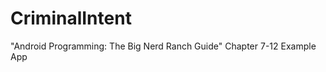 CriminalIntent
==============

"Android Programming: The Big Nerd Ranch Guide" Chapter 7-12 Example App

